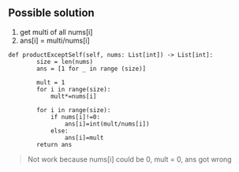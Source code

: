 ## Possible solution
1. get multi of all nums[i]
2. ans[i] = multi/nums[i]     

```
def productExceptSelf(self, nums: List[int]) -> List[int]:
        size = len(nums)
        ans = [1 for _ in range (size)]
        
        mult = 1
        for i in range(size):
            mult*=nums[i]
        
        for i in range(size):
            if nums[i]!=0:
                ans[i]=int(mult/nums[i])
            else:
                ans[i]=mult
        return ans
```   
>Not work because nums[i] could be 0, mult = 0, ans got wrong
